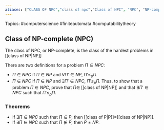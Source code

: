 ```yaml
---
aliases: ["CLASS OF NPC","class of npc","Class of NPC", "NPC", "NP-complete"] 
---
```

Topics: #computerscience #finiteautomata #computabilitytheory 

## Class of NP-complete (NPC)

The class of NPC, or NP-complete, is the class of the hardest problems in [[class of NP|NP]]

There are two definitions for a problem $\Pi \in NPC$:
- $\Pi \in NPC$ if $\Pi \in NP$ and $\forall \Pi' \in NP$, $\Pi' \leq_p \Pi$. 
- $\Pi \in NPC$ if $\Pi \in NP$ and $\exists \Pi' \in NPC$, $\Pi' \leq_p \Pi$. 
Thus, to show that a problem $\Pi \in NPC$, prove that $\Pi \in$ [[class of NP|NP]] and that $\exists \Pi' \in NPC$ such that $\Pi' \leq_p \Pi$.

### Theorems
- If $\exists \Pi \in NPC$ such that $\Pi \in P$, then [[class of P|P]]=[[class of NP|NP]].
- If $\exists \Pi \in NPC$ such that $\Pi \notin P$, then $P \neq NP$.